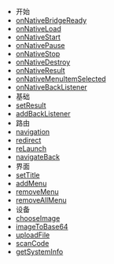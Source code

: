 * 开始
 * [onNativeBridgeReady](begin/ready)
 * [onNativeLoad](begin/load)
 * [onNativeStart](begin/start)
 * [onNativePause](begin/pause)
 * [onNativeStop](begin/stop)
 * [onNativeDestroy](begin/destroy)
 * [onNativeResult](begin/result)
 * [onNativeMenuItemSelected](begin/menu)
 * [onNativeBackListener](begin/back)
* 基础
 * [setResult](basis/result)
 * [addBackListener](basis/back)
* 路由
 * [navigation](routes/navigation)
 * [redirect](routes/redirect)
 * [reLaunch](routes/reLaunch)
 * [navigateBack](routes/navigateBack)
* 界面
 * [setTitle](routes/navigation)
 * [addMenu](routes/redirect)
 * [removeMenu](routes/reLaunch)
 * [removeAllMenu](routes/navigateBack)
* 设备
 * [chooseImage](routes/navigation)
 * [imageToBase64](routes/redirect)
 * [uploadFile](routes/reLaunch)
 * [scanCode](routes/navigateBack)
 * [getSystemInfo](routes/navigateBack)


